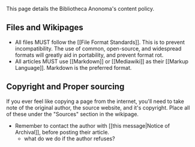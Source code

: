 This page details the Bibliotheca Anonoma's content policy.

## Files and Wikipages

* All files MUST follow the [[File Format Standards]]. This is to prevent incompatibility. The use of common, open-source, and widespread formats will greatly aid in portability, and prevent format rot.
* All articles MUST use [[Markdown]] or [[Mediawiki]] as their [[Markup Language]]. Markdown is the preferred format.

## Copyright and Proper sourcing

If you ever feel like copying a page from the internet, you'll need to take note of the original author,  the source website, and it's copyright. Place all of these under the "Sources" section in the wikipage.

* Remember to contact the author with [[this message|Notice of Archival]], before posting their article.
	* what do we do if the author refuses?
